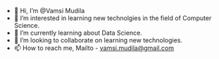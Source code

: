 - 👋 Hi, I’m @Vamsi Mudila
- 👀 I’m interested in learning new technolgies in the field of Computer Science.
- 🌱 I’m currently learning about Data Science.
- 💞️ I’m looking to collaborate on learning new technologies.
- 📫 How to reach me, Mailto - vamsi.mudila@gmail.com

<!---
VamsiMudila/VamsiMudila is a ✨ special ✨ repository because its `README.md` (this file) appears on your GitHub profile.
You can click the Preview link to take a look at your changes.
--->
